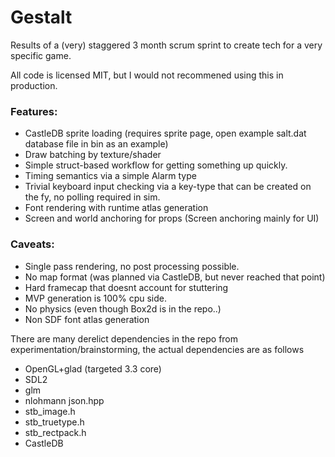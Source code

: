 # Gestalt

Results of a (very) staggered 3 month scrum sprint to create tech for a very specific game.

All code is licensed MIT, but I would not recommened using this in production.

### Features:
* CastleDB sprite loading (requires sprite page, open example salt.dat database file in bin as an example)
* Draw batching by texture/shader
* Simple struct-based workflow for getting something up quickly.
* Timing semantics via a simple Alarm type
* Trivial keyboard input checking via a key-type that can be created on the fy, no polling required in sim.
* Font rendering with runtime atlas generation
* Screen and world anchoring for props (Screen anchoring mainly for UI)


### Caveats:
* Single pass rendering, no post processing possible.
* No map format (was planned via CastleDB, but never reached that point)
* Hard framecap that doesnt account for stuttering
* MVP generation is 100% cpu side.
* No physics (even though Box2d is in the repo..)
* Non SDF font atlas generation

There are many derelict dependencies in the repo from experimentation/brainstorming, the actual dependencies are as follows

* OpenGL+glad (targeted 3.3 core)
* SDL2
* glm
* nlohmann json.hpp
* stb_image.h
* stb_truetype.h
* stb_rectpack.h
* CastleDB
